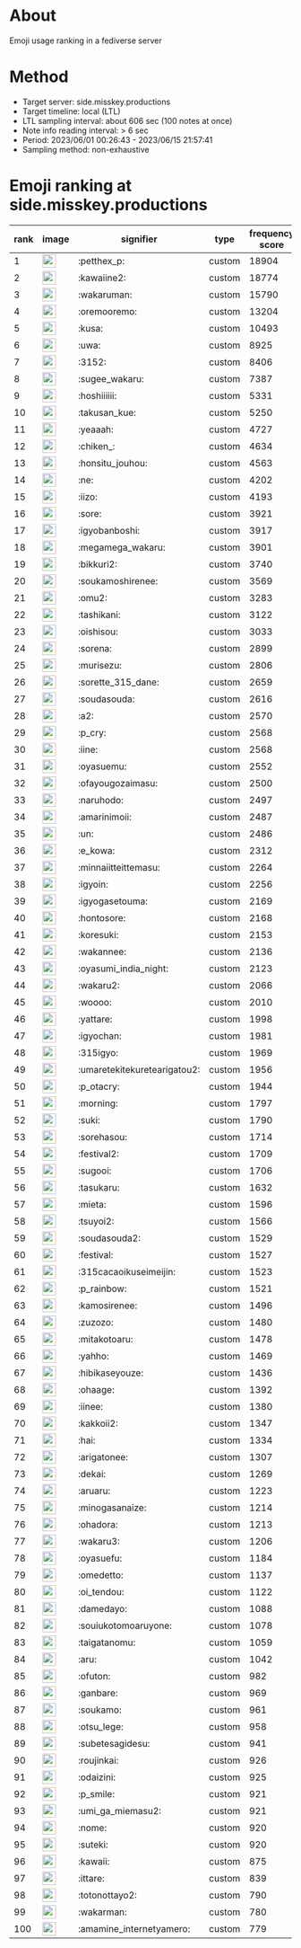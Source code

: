 # About
Emoji usage ranking in a fediverse server

# Method
- Target server: side.misskey.productions
- Target timeline: local (LTL)
- LTL sampling interval: about 606 sec (100 notes at once)
- Note info reading interval: > 6 sec
- Period: 2023/06/01 00:26:43 - 2023/06/15 21:57:41 
- Sampling method: non-exhaustive

# Emoji ranking at side.misskey.productions

|rank|image|signifier|type|frequency score|
|----|----|----|----|----|
|1|<img height="24" src="https://side.misskey.productions/emoji/petthex_p.webp">|:petthex_p:|custom|18904|
|2|<img height="24" src="https://side.misskey.productions/emoji/kawaiine2.webp">|:kawaiine2:|custom|18774|
|3|<img height="24" src="https://side.misskey.productions/emoji/wakaruman.webp">|:wakaruman:|custom|15790|
|4|<img height="24" src="https://side.misskey.productions/emoji/oremooremo.webp">|:oremooremo:|custom|13204|
|5|<img height="24" src="https://side.misskey.productions/emoji/kusa.webp">|:kusa:|custom|10493|
|6|<img height="24" src="https://side.misskey.productions/emoji/uwa.webp">|:uwa:|custom|8925|
|7|<img height="24" src="https://side.misskey.productions/emoji/3152.webp">|:3152:|custom|8406|
|8|<img height="24" src="https://side.misskey.productions/emoji/sugee_wakaru.webp">|:sugee_wakaru:|custom|7387|
|9|<img height="24" src="https://side.misskey.productions/emoji/hoshiiiiii.webp">|:hoshiiiiii:|custom|5331|
|10|<img height="24" src="https://side.misskey.productions/emoji/takusan_kue.webp">|:takusan_kue:|custom|5250|
|11|<img height="24" src="https://side.misskey.productions/emoji/yeaaah.webp">|:yeaaah:|custom|4727|
|12|<img height="24" src="https://side.misskey.productions/emoji/chiken_.webp">|:chiken_:|custom|4634|
|13|<img height="24" src="https://side.misskey.productions/emoji/honsitu_jouhou.webp">|:honsitu_jouhou:|custom|4563|
|14|<img height="24" src="https://side.misskey.productions/emoji/ne.webp">|:ne:|custom|4202|
|15|<img height="24" src="https://side.misskey.productions/emoji/iizo.webp">|:iizo:|custom|4193|
|16|<img height="24" src="https://side.misskey.productions/emoji/sore.webp">|:sore:|custom|3921|
|17|<img height="24" src="https://side.misskey.productions/emoji/igyobanboshi.webp">|:igyobanboshi:|custom|3917|
|18|<img height="24" src="https://side.misskey.productions/emoji/megamega_wakaru.webp">|:megamega_wakaru:|custom|3901|
|19|<img height="24" src="https://side.misskey.productions/emoji/bikkuri2.webp">|:bikkuri2:|custom|3740|
|20|<img height="24" src="https://side.misskey.productions/emoji/soukamoshirenee.webp">|:soukamoshirenee:|custom|3569|
|21|<img height="24" src="https://side.misskey.productions/emoji/omu2.webp">|:omu2:|custom|3283|
|22|<img height="24" src="https://side.misskey.productions/emoji/tashikani.webp">|:tashikani:|custom|3122|
|23|<img height="24" src="https://side.misskey.productions/emoji/oishisou.webp">|:oishisou:|custom|3033|
|24|<img height="24" src="https://side.misskey.productions/emoji/sorena.webp">|:sorena:|custom|2899|
|25|<img height="24" src="https://side.misskey.productions/emoji/murisezu.webp">|:murisezu:|custom|2806|
|26|<img height="24" src="https://side.misskey.productions/emoji/sorette_315_dane.webp">|:sorette_315_dane:|custom|2659|
|27|<img height="24" src="https://side.misskey.productions/emoji/soudasouda.webp">|:soudasouda:|custom|2616|
|28|<img height="24" src="https://side.misskey.productions/emoji/a2.webp">|:a2:|custom|2570|
|29|<img height="24" src="https://side.misskey.productions/emoji/p_cry.webp">|:p_cry:|custom|2568|
|30|<img height="24" src="https://side.misskey.productions/emoji/iine.webp">|:iine:|custom|2568|
|31|<img height="24" src="https://side.misskey.productions/emoji/oyasuemu.webp">|:oyasuemu:|custom|2552|
|32|<img height="24" src="https://side.misskey.productions/emoji/ofayougozaimasu.webp">|:ofayougozaimasu:|custom|2500|
|33|<img height="24" src="https://side.misskey.productions/emoji/naruhodo.webp">|:naruhodo:|custom|2497|
|34|<img height="24" src="https://side.misskey.productions/emoji/amarinimoii.webp">|:amarinimoii:|custom|2487|
|35|<img height="24" src="https://side.misskey.productions/emoji/un.webp">|:un:|custom|2486|
|36|<img height="24" src="https://side.misskey.productions/emoji/e_kowa.webp">|:e_kowa:|custom|2312|
|37|<img height="24" src="https://side.misskey.productions/emoji/minnaiitteittemasu.webp">|:minnaiitteittemasu:|custom|2264|
|38|<img height="24" src="https://side.misskey.productions/emoji/igyoin.webp">|:igyoin:|custom|2256|
|39|<img height="24" src="https://side.misskey.productions/emoji/igyogasetouma.webp">|:igyogasetouma:|custom|2169|
|40|<img height="24" src="https://side.misskey.productions/emoji/hontosore.webp">|:hontosore:|custom|2168|
|41|<img height="24" src="https://side.misskey.productions/emoji/koresuki.webp">|:koresuki:|custom|2153|
|42|<img height="24" src="https://side.misskey.productions/emoji/wakannee.webp">|:wakannee:|custom|2136|
|43|<img height="24" src="https://side.misskey.productions/emoji/oyasumi_india_night.webp">|:oyasumi_india_night:|custom|2123|
|44|<img height="24" src="https://side.misskey.productions/emoji/wakaru2.webp">|:wakaru2:|custom|2066|
|45|<img height="24" src="https://side.misskey.productions/emoji/woooo.webp">|:woooo:|custom|2010|
|46|<img height="24" src="https://side.misskey.productions/emoji/yattare.webp">|:yattare:|custom|1998|
|47|<img height="24" src="https://side.misskey.productions/emoji/igyochan.webp">|:igyochan:|custom|1981|
|48|<img height="24" src="https://side.misskey.productions/emoji/315igyo.webp">|:315igyo:|custom|1969|
|49|<img height="24" src="https://side.misskey.productions/emoji/umaretekitekuretearigatou2.webp">|:umaretekitekuretearigatou2:|custom|1956|
|50|<img height="24" src="https://side.misskey.productions/emoji/p_otacry.webp">|:p_otacry:|custom|1944|
|51|<img height="24" src="https://side.misskey.productions/emoji/morning.webp">|:morning:|custom|1797|
|52|<img height="24" src="https://side.misskey.productions/emoji/suki.webp">|:suki:|custom|1790|
|53|<img height="24" src="https://side.misskey.productions/emoji/sorehasou.webp">|:sorehasou:|custom|1714|
|54|<img height="24" src="https://side.misskey.productions/emoji/festival2.webp">|:festival2:|custom|1709|
|55|<img height="24" src="https://side.misskey.productions/emoji/sugooi.webp">|:sugooi:|custom|1706|
|56|<img height="24" src="https://side.misskey.productions/emoji/tasukaru.webp">|:tasukaru:|custom|1632|
|57|<img height="24" src="https://side.misskey.productions/emoji/mieta.webp">|:mieta:|custom|1596|
|58|<img height="24" src="https://side.misskey.productions/emoji/tsuyoi2.webp">|:tsuyoi2:|custom|1566|
|59|<img height="24" src="https://side.misskey.productions/emoji/soudasouda2.webp">|:soudasouda2:|custom|1529|
|60|<img height="24" src="https://side.misskey.productions/emoji/festival.webp">|:festival:|custom|1527|
|61|<img height="24" src="https://side.misskey.productions/emoji/315cacaoikuseimeijin.webp">|:315cacaoikuseimeijin:|custom|1523|
|62|<img height="24" src="https://side.misskey.productions/emoji/p_rainbow.webp">|:p_rainbow:|custom|1521|
|63|<img height="24" src="https://side.misskey.productions/emoji/kamosirenee.webp">|:kamosirenee:|custom|1496|
|64|<img height="24" src="https://side.misskey.productions/emoji/zuzozo.webp">|:zuzozo:|custom|1480|
|65|<img height="24" src="https://side.misskey.productions/emoji/mitakotoaru.webp">|:mitakotoaru:|custom|1478|
|66|<img height="24" src="https://side.misskey.productions/emoji/yahho.webp">|:yahho:|custom|1469|
|67|<img height="24" src="https://side.misskey.productions/emoji/hibikaseyouze.webp">|:hibikaseyouze:|custom|1436|
|68|<img height="24" src="https://side.misskey.productions/emoji/ohaage.webp">|:ohaage:|custom|1392|
|69|<img height="24" src="https://side.misskey.productions/emoji/iinee.webp">|:iinee:|custom|1380|
|70|<img height="24" src="https://side.misskey.productions/emoji/kakkoii2.webp">|:kakkoii2:|custom|1347|
|71|<img height="24" src="https://side.misskey.productions/emoji/hai.webp">|:hai:|custom|1334|
|72|<img height="24" src="https://side.misskey.productions/emoji/arigatonee.webp">|:arigatonee:|custom|1307|
|73|<img height="24" src="https://side.misskey.productions/emoji/dekai.webp">|:dekai:|custom|1269|
|74|<img height="24" src="https://side.misskey.productions/emoji/aruaru.webp">|:aruaru:|custom|1223|
|75|<img height="24" src="https://side.misskey.productions/emoji/minogasanaize.webp">|:minogasanaize:|custom|1214|
|76|<img height="24" src="https://side.misskey.productions/emoji/ohadora.webp">|:ohadora:|custom|1213|
|77|<img height="24" src="https://side.misskey.productions/emoji/wakaru3.webp">|:wakaru3:|custom|1206|
|78|<img height="24" src="https://side.misskey.productions/emoji/oyasuefu.webp">|:oyasuefu:|custom|1184|
|79|<img height="24" src="https://side.misskey.productions/emoji/omedetto.webp">|:omedetto:|custom|1137|
|80|<img height="24" src="https://side.misskey.productions/emoji/oi_tendou.webp">|:oi_tendou:|custom|1122|
|81|<img height="24" src="https://side.misskey.productions/emoji/damedayo.webp">|:damedayo:|custom|1088|
|82|<img height="24" src="https://side.misskey.productions/emoji/souiukotomoaruyone.webp">|:souiukotomoaruyone:|custom|1078|
|83|<img height="24" src="https://side.misskey.productions/emoji/taigatanomu.webp">|:taigatanomu:|custom|1059|
|84|<img height="24" src="https://side.misskey.productions/emoji/aru.webp">|:aru:|custom|1042|
|85|<img height="24" src="https://side.misskey.productions/emoji/ofuton.webp">|:ofuton:|custom|982|
|86|<img height="24" src="https://side.misskey.productions/emoji/ganbare.webp">|:ganbare:|custom|969|
|87|<img height="24" src="https://side.misskey.productions/emoji/soukamo.webp">|:soukamo:|custom|961|
|88|<img height="24" src="https://side.misskey.productions/emoji/otsu_lege.webp">|:otsu_lege:|custom|958|
|89|<img height="24" src="https://side.misskey.productions/emoji/subetesagidesu.webp">|:subetesagidesu:|custom|941|
|90|<img height="24" src="https://side.misskey.productions/emoji/roujinkai.webp">|:roujinkai:|custom|926|
|91|<img height="24" src="https://side.misskey.productions/emoji/odaizini.webp">|:odaizini:|custom|925|
|92|<img height="24" src="https://side.misskey.productions/emoji/p_smile.webp">|:p_smile:|custom|921|
|93|<img height="24" src="https://side.misskey.productions/emoji/umi_ga_miemasu2.webp">|:umi_ga_miemasu2:|custom|921|
|94|<img height="24" src="https://side.misskey.productions/emoji/nome.webp">|:nome:|custom|920|
|95|<img height="24" src="https://side.misskey.productions/emoji/suteki.webp">|:suteki:|custom|920|
|96|<img height="24" src="https://side.misskey.productions/emoji/kawaii.webp">|:kawaii:|custom|875|
|97|<img height="24" src="https://side.misskey.productions/emoji/ittare.webp">|:ittare:|custom|839|
|98|<img height="24" src="https://side.misskey.productions/emoji/totonottayo2.webp">|:totonottayo2:|custom|790|
|99|<img height="24" src="https://side.misskey.productions/emoji/wakarman.webp">|:wakarman:|custom|780|
|100|<img height="24" src="https://side.misskey.productions/emoji/amamine_internetyamero.webp">|:amamine_internetyamero:|custom|779|
